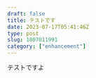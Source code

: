 ```yaml
---
draft: false
title: テストです
date: 2023-07-17T05:41:46Z
type: post
slug: 1807011991
category: ["enhancement"]
---
```


テストですよ
    
